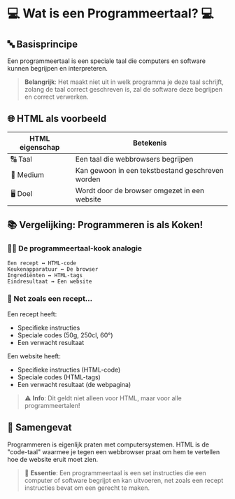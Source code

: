 # 💻 Wat is een Programmeertaal? 💻

## 🔤 Basisprincipe

Een programmeertaal is een speciale taal die computers en software kunnen begrijpen en interpreteren.

> **Belangrijk**: Het maakt niet uit in welk programma je deze taal schrijft, zolang de taal correct geschreven is, zal de software deze begrijpen en correct verwerken.

## 🌐 HTML als voorbeeld

| HTML eigenschap | Betekenis |
|------------|-----------|
| 🔠 Taal | Een taal die webbrowsers begrijpen |
| 📄 Medium | Kan gewoon in een tekstbestand geschreven worden |
| 🖥️ Doel | Wordt door de browser omgezet in een website |

## 📚 Vergelijking: Programmeren is als Koken!

### 👨‍🍳 De programmeertaal-kook analogie

```
Een recept ↔️ HTML-code
Keukenapparatuur ↔️ De browser
Ingrediënten ↔️ HTML-tags
Eindresultaat ↔️ Een website
```

### 🍜 Net zoals een recept...

Een recept heeft:
- Specifieke instructies
- Speciale codes (50g, 250cl, 60°)
- Een verwacht resultaat

Een website heeft:
- Specifieke instructies (HTML-code)
- Speciale codes (HTML-tags)
- Een verwacht resultaat (de webpagina)

> ⚠️ **Info**: Dit geldt niet alleen voor HTML, maar voor alle programmeertalen!

## 💬 Samengevat

Programmeren is eigenlijk praten met computersystemen. HTML is de "code-taal" waarmee je tegen een webbrowser praat om hem te vertellen hoe de website eruit moet zien.

> 🎯 **Essentie**: Een programmeertaal is een set instructies die een computer of software begrijpt en kan uitvoeren, net zoals een recept instructies bevat om een gerecht te maken.
